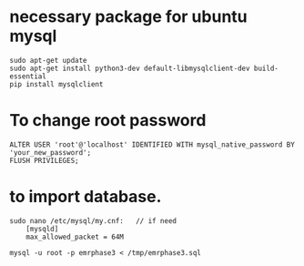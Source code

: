 

# necessary package for ubuntu mysql
```
sudo apt-get update
sudo apt-get install python3-dev default-libmysqlclient-dev build-essential
pip install mysqlclient
```

# To change root password
```
ALTER USER 'root'@'localhost' IDENTIFIED WITH mysql_native_password BY 'your_new_password';
FLUSH PRIVILEGES;
```


# to import database. 
```
sudo nano /etc/mysql/my.cnf:   // if need
	[mysqld]
	max_allowed_packet = 64M

mysql -u root -p emrphase3 < /tmp/emrphase3.sql 
```


